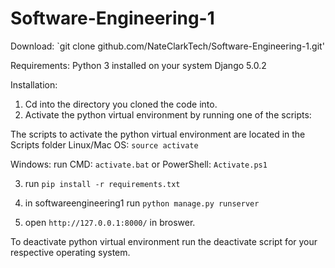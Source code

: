 # Software-Engineering-1

Download:
`git clone github.com/NateClarkTech/Software-Engineering-1.git'
    
Requirements:
Python 3 installed on your system
Django 5.0.2

Installation:
1. Cd into the directory you cloned the code into.
2. Activate the python virtual environment by running one of the scripts:

The scripts to activate the python virtual environment are located in the Scripts folder
Linux/Mac OS:
`source activate`

Windows:
run 
CMD: `activate.bat` or  PowerShell: `Activate.ps1` 

3. run `pip install -r requirements.txt`

4. in softwareengineering1 run `python manage.py runserver`

5. open `http://127.0.0.1:8000/` in broswer.


To deactivate python virtual environment run the deactivate script for your respective operating system.